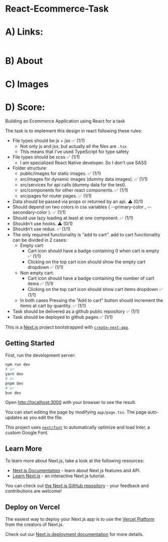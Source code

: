 # React-Ecommerce-Task

# A) Links:

<table></table>

# B) About

# C) Images

# D) Score:

Building an Ecommerce Application using React for a task

The task is to implement this design in react following these rules:

- File types should be js + jsx ✅ (1/1)
  - Not only js and jsx, but actually all the files are `.tsx`
  - This means that I've used TypeScript for type safety
- File types should be scss ✅ (1/1)
  - I am specialized React Native developer. So I don't use SASS
- Folder structure:
  - public/images for static images. ✅ (1/1)
  - src/images for dynamic images (dummy data images). ✅ (1/1)
  - src/services for api calls (dummy data for the test).
  - src/components for other react components. ✅ (1/1)
  - src/pages for router pages. ✅ (1/1)
- Data should be passed via props or returned by an api. ⚠️ (0/1)
- Should depend on two colors in css variables ( --primary-color , --secondary-color ). ✅ (1/1)
- Should use lazy loading at least at one component. ✅ (1/1)
- Shouldn't use hooks. ⚠️ (0/1)
- Shouldn't use redux. ✅ (1/1)
- The only required functionality is “add to cart”. add to cart functionality can be divided in 2 cases:
  - Empty cart:
    - Cart icon should have a badge containing 0 when cart is empty ✅ (1/1)
    - Clicking on the top cart icon should show the empty cart dropdown ✅ (1/1)
  - Non empty cart:
    - Cart icon should have a badge containing the number of cart items ✅ (1/1)
    - Clicking on the top cart icon should show cart items dropdown ✅ (1/1)
  - In both cases Pressing the "Add to cart" button should increment the items at cart by quantity. ✅ (1/1)
- Task should be delivered as a github public repository ✅ (1/1)
- Task should be deployed to github pages ✅ (1/1)

This is a [Next.js](https://nextjs.org/) project bootstrapped with [`create-next-app`](https://github.com/vercel/next.js/tree/canary/packages/create-next-app).

## Getting Started

First, run the development server:

```bash
npm run dev
# or
yarn dev
# or
pnpm dev
# or
bun dev
```

Open [http://localhost:3000](http://localhost:3000) with your browser to see the result.

You can start editing the page by modifying `app/page.tsx`. The page auto-updates as you edit the file.

This project uses [`next/font`](https://nextjs.org/docs/basic-features/font-optimization) to automatically optimize and load Inter, a custom Google Font.

## Learn More

To learn more about Next.js, take a look at the following resources:

- [Next.js Documentation](https://nextjs.org/docs) - learn about Next.js features and API.
- [Learn Next.js](https://nextjs.org/learn) - an interactive Next.js tutorial.

You can check out [the Next.js GitHub repository](https://github.com/vercel/next.js/) - your feedback and contributions are welcome!

## Deploy on Vercel

The easiest way to deploy your Next.js app is to use the [Vercel Platform](https://vercel.com/new?utm_medium=default-template&filter=next.js&utm_source=create-next-app&utm_campaign=create-next-app-readme) from the creators of Next.js.

Check out our [Next.js deployment documentation](https://nextjs.org/docs/deployment) for more details.
